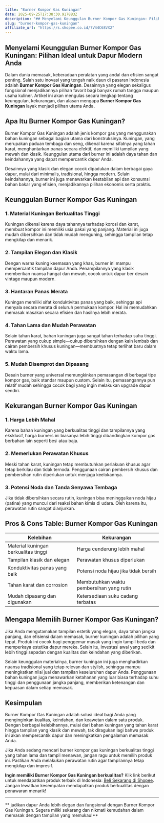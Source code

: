 ```yaml
---
title: "Burner Kompor Gas Kuningan"
date: 2025-09-25T17:38:30.917883Z
description: "## Menyelami Keunggulan Burner Kompor Gas Kuningan: Pilihan Ideal untuk Dapur Modern Anda..."
slug: "burner-kompor-gas-kuningan"
affiliate_url: "https://s.shopee.co.id/7V44C68VX2"
---
```

## Menyelami Keunggulan Burner Kompor Gas Kuningan: Pilihan Ideal untuk Dapur Modern Anda

Dalam dunia memasak, keberadaan peralatan yang andal dan efisien sangat penting. Salah satu inovasi yang tengah naik daun di pasaran Indonesia adalah **Burner Kompor Gas Kuningan**. Desainnya yang elegan sekaligus fungsional menjadikannya pilihan favorit bagi banyak rumah tangga maupun usaha kuliner. Artikel ini akan mengulas secara lengkap tentang keunggulan, kekurangan, dan alasan mengapa **Burner Kompor Gas Kuningan** layak menjadi pilihan utama Anda.

## Apa Itu Burner Kompor Gas Kuningan?

Burner Kompor Gas Kuningan adalah jenis kompor gas yang menggunakan bahan kuningan sebagai bagian utama dari konstruksinya. Kuningan, yang merupakan paduan tembaga dan seng, dikenal karena sifatnya yang tahan karat, menghantarkan panas secara efektif, dan memiliki tampilan yang mewah dan klasik. Keunggulan utama dari burner ini adalah daya tahan dan keindahannya yang dapat mempercantik dapur Anda.

Desainnya yang klasik dan elegan cocok dipadukan dalam berbagai gaya dapur, mulai dari minimalis, tradisional, hingga modern. Selain keindahannya, burner ini juga menawarkan kestabilan api dan konsumsi bahan bakar yang efisien, menjadikannya pilihan ekonomis serta praktis.

## Keunggulan Burner Kompor Gas Kuningan

### 1. Material Kuningan Berkualitas Tinggi
Kuningan dikenal karena daya tahannya terhadap korosi dan karat, membuat kompor ini memiliki usia pakai yang panjang. Material ini juga mudah dibersihkan dan tidak mudah menguning, sehingga tampilan tetap mengkilap dan menarik.

### 2. Tampilan Elegan dan Klasik
Dengan warna kuning keemasan yang khas, burner ini mampu mempercantik tampilan dapur Anda. Penampilannya yang klasik memberikan nuansa hangat dan mewah, cocok untuk dapur ber desain vintage maupun modern.

### 3. Hantaran Panas Merata
Kuningan memiliki sifat konduktivitas panas yang baik, sehingga api menyala secara merata di seluruh permukaan kompor. Hal ini memudahkan memasak masakan secara efisien dan hasilnya lebih merata.

### 4. Tahan Lama dan Mudah Perawatan
Selain tahan karat, bahan kuningan juga sangat tahan terhadap suhu tinggi. Perawatan yang cukup simple—cukup dibersihkan dengan kain lembab dan cairan pembersih khusus kuningan—membuatnya tetap terlihat baru dalam waktu lama.

### 5. Mudah Disemprot dan Dipasang
Desain burner yang universal memungkinkan pemasangan di berbagai tipe kompor gas, baik standar maupun custom. Selain itu, pemasangannya pun relatif mudah sehingga cocok bagi yang ingin melakukan upgrade dapur sendiri.

## Kekurangan Burner Kompor Gas Kuningan

### 1. Harga Lebih Mahal
Karena bahan kuningan yang berkualitas tinggi dan tampilannya yang eksklusif, harga burners ini biasanya lebih tinggi dibandingkan kompor gas berbahan lain seperti besi atau baja.

### 2. Memerlukan Perawatan Khusus
Meski tahan karat, kuningan tetap membutuhkan perlakuan khusus agar tetap berkilau dan tidak ternoda. Penggunaan cairan pembersih khusus dan pembersihan rutin diperlukan untuk menjaga keelokannya.

### 3. Potensi Noda dan Tanda Senyawa Tembaga
Jika tidak dibersihkan secara rutin, kuningan bisa meninggalkan noda hijau (patina) yang muncul dari reaksi bahan kimia di udara. Oleh karena itu, perawatan rutin sangat dianjurkan.

## Pros & Cons Table: Burner Kompor Gas Kuningan

| Kelebihan | Kekurangan |
| --- | --- |
| Material kuningan berkualitas tinggi | Harga cenderung lebih mahal | 
| Tampilan klasik dan elegan | Perawatan khusus diperlukan |
| Konduktivitas panas yang baik | Potensi noda hijau jika tidak bersih |
| Tahan karat dan corrosion | Membutuhkan waktu pembersihan yang rutin |
| Mudah dipasang dan digunakan | Ketersediaan suku cadang terbatas |

## Mengapa Memilih Burner Kompor Gas Kuningan?

Jika Anda mengutamakan tampilan estetik yang elegan, daya tahan jangka panjang, dan efisiensi dalam memasak, burner kuningan adalah pilihan yang tepat. Produk ini cocok bagi penggemar masak yang ingin tampil beda dan memperkaya estetika dapur mereka. Selain itu, investasi awal yang sedikit lebih tinggi sepadan dengan kualitas dan keindahan yang diberikan.

Selain keunggulan materialnya, burner kuningan ini juga menghadirkan nuansa tradisional yang tetap relevan dan stylish, sehingga mampu meningkatkan nilai jual dan tampilan keseluruhan dapur Anda. Penggunaan bahan kuningan juga menawarkan ketahanan yang luar biasa terhadap suhu tinggi dan penggunaan jangka panjang, memberikan ketenangan dan kepuasan dalam setiap memasak.

## Kesimpulan

Burner Kompor Gas Kuningan adalah solusi ideal bagi Anda yang menginginkan kualitas, keindahan, dan keawetan dalam satu produk. Dengan berbagai kelebihannya, mulai dari bahan kuningan yang tahan karat hingga tampilan yang klasik dan mewah, tak diragukan lagi bahwa produk ini akan mempercantik dapur dan meningkatkan pengalaman memasak Anda.

Jika Anda sedang mencari burner kompor gas kuningan berkualitas tinggi yang tahan lama dan tampil menawan, jangan ragu untuk memilih produk ini. Pastikan Anda melakukan perawatan rutin agar tampilannya tetap mengkilap dan impresif.

**Ingin memiliki Burner Kompor Gas Kuningan berkualitas?** Klik link berikut untuk mendapatkan produk terbaik di Indonesia: [Beli Sekarang di Shopee](https://s.shopee.co.id/7V44C68VX2). Jangan lewatkan kesempatan mendapatkan produk berkualitas dengan penawaran menarik!  

---

** jadikan dapur Anda lebih elegan dan fungsional dengan Burner Kompor Gas Kuningan. Segera miliki sekarang dan nikmati kemudahan dalam memasak dengan tampilan yang memukau!**